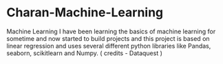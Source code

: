 # Charan-Machine-Learning
Machine Learning
I have been learning the basics of machine learning for sometime and now started to build projects and this project is based on linear regression and uses several different python libraries like Pandas, seaborn, scikitlearn and Numpy. ( credits - Dataquest )
